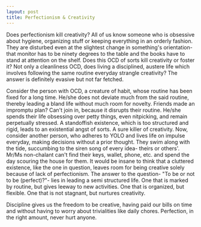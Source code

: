 ```yaml
---
layout: post
title: Perfectionism & Creativity
---
```


Does perfectionism kill creativity?
All of us know someone who is obsessive about hygiene, organizing stuff or keeping everything in an orderly fashion. They are disturbed even at the slightest change in something's orientation- that monitor has to be ninety degrees to the table and the books have to stand at attention on the shelf. Does this OCD of sorts kill creativity or foster it?
Not only a cleanliness OCD, does living a disciplined, austere life which involves following the same routine everyday strangle creativity?
The answer is definitely evasive but not far fetched.

Consider the person with OCD, a creature of habit, whose routine has been fixed for a long time. He/she does not deviate much from the said routine, thereby leading a bland life without much room for novelty. Friends made an impromptu plan? Can't join in, because it disrupts their routine. He/she spends their life obsessing over petty things, even nitpicking, and remain perpetually stressed.
A standoffish existence, which is too structured and rigid, leads to an existential angst of sorts. A sure killer of creativity.
Now, consider another person, who adheres to YOLO and lives life on impulse everyday, making decisions without a prior thought. They swim along with the tide, succumbing to the siren song of every idea- theirs or others'. Mr/Ms non-chalant can't find their keys, wallet, phone, etc. and spend the day scouring the house for them.
It would be insane to think that a cluttered existence, like the one in question, leaves room for being creative solely because of lack of perfectionism.
The answer to the question- "To be or not to be (perfect)?"- lies in leading a semi structured life. One that is marked by routine, but gives leeway to new activities. One that is organized, but flexible.
One that is not stagnant, but nurtures creativity.

Discipline gives us the freedom to be creative, having paid our bills on time and without having to worry about trivialities like daily chores.
Perfection, in the right amount, never hurt anyone.
